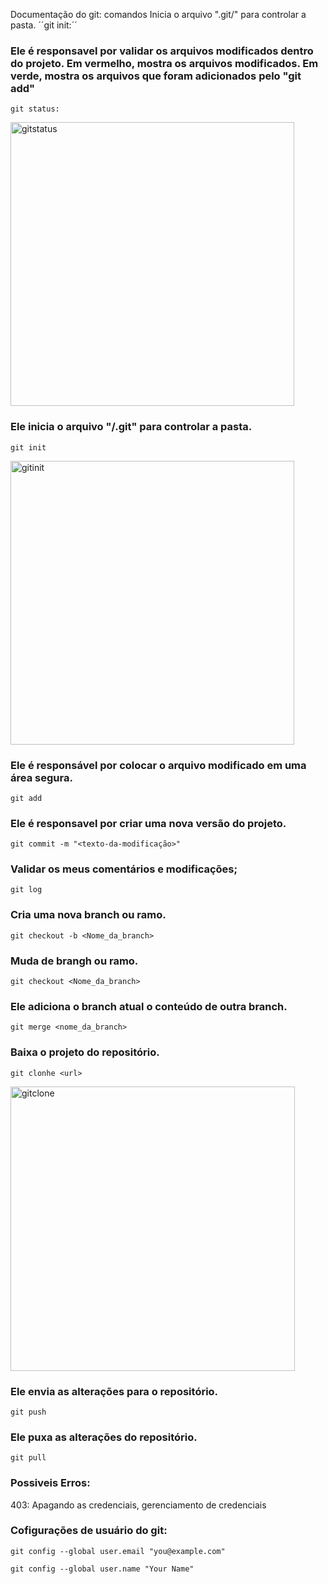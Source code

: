 Documentação do git: comandos Inicia o arquivo ".git/" para controlar a pasta. ´´git init:´´

### Ele é responsavel por validar os arquivos modificados dentro do projeto. Em vermelho, mostra os arquivos modificados. Em verde, mostra os arquivos que foram adicionados pelo "git add"
````
git status:
````
<img width="454" alt="gitstatus" src="https://github.com/ThiagoPezzi/doc_git/assets/112133027/3652e4d2-cb3c-4352-8654-a60e2437ea5a">

###  Ele inicia o arquivo "/.git" para controlar a pasta.
````
git init
````
<img width="454" alt="gitinit" src="https://github.com/ThiagoPezzi/doc_git/assets/112133027/0dab33dd-0f90-41ac-8f65-f7720ab3f5ac">

### Ele é responsável por colocar o arquivo modificado em uma área segura.
````
git add
````
### Ele é responsavel por criar uma nova versão do projeto.
````
git commit -m "<texto-da-modificação>"
````

### Validar os meus comentários e modificações;
````
git log
````

### Cria uma nova branch ou ramo.
````
git checkout -b <Nome_da_branch>
````

### Muda de brangh ou ramo.
````
git checkout <Nome_da_branch> 
````

### Ele adiciona o branch atual o conteúdo de outra branch.
````
git merge <nome_da_branch>
````

### Baixa o projeto do repositório.
````
git clonhe <url>
````
<img width="455" alt="gitclone" src="https://github.com/ThiagoPezzi/doc_git/assets/112133027/6ce2559f-414e-4d54-be1c-6946ad7acf05">

### Ele envia as alterações para o repositório.
````
git push
````

### Ele puxa as alterações do repositório.
````
git pull
````



### Possiveis Erros:
403: Apagando as credenciais, gerenciamento de credenciais



### Cofigurações de usuário do git:
````
git config --global user.email "you@example.com"
````
````
git config --global user.name "Your Name"
````
